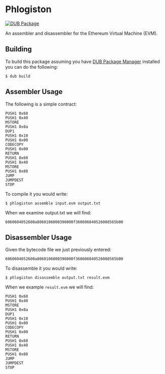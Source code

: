 # Phlogiston

[![DUB Package](https://img.shields.io/dub/v/phlogiston.svg)](https://code.dlang.org/packages/phlogiston)

An assembler and disassembler for the Ethereum Virtual Machine (EVM).

## Building

To build this package assuming you have
[DUB Package Manager](https://github.com/dlang/dub) installed you can do the
following:

```shell
$ dub build
```

## Assembler Usage

The following is a simple contract:

```
PUSH1 0x60
PUSH1 0x40
MSTORE
PUSH1 0x0a
DUP1
PUSH1 0x10
PUSH1 0x00
CODECOPY
PUSH1 0x00
RETURN
PUSH1 0x60
PUSH1 0x40
MSTORE
PUSH1 0x08
JUMP
JUMPDEST
STOP
```

To compile it you would write:

```
$ phlogiston assemble input.evm output.txt
```

When we examine output.txt we will find:

```
6060604052600a8060106000396000f360606040526008565b00
```

## Disassembler Usage

Given the bytecode file we just previously entered:

```
6060604052600a8060106000396000f360606040526008565b00
```

To disassemble it you would write:

```
$ phlogiston disassemble output.txt result.evm
```

When we example `result.evm` we will find:

```
PUSH1 0x60
PUSH1 0x40
MSTORE
PUSH1 0x0a
DUP1
PUSH1 0x10
PUSH1 0x00
CODECOPY
PUSH1 0x00
RETURN
PUSH1 0x60
PUSH1 0x40
MSTORE
PUSH1 0x08
JUMP
JUMPDEST
STOP
```

